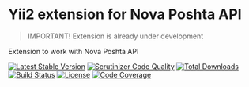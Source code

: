 Yii2 extension for Nova Poshta API
==================================

 > IMPORTANT! Extension is already under development

Extension to work with Nova Poshta API

[![Latest Stable Version](https://poser.pugx.org/joni-jones/yii2-novaposhta/v/stable)](https://packagist.org/packages/joni-jones/yii2-novaposhta)
[![Scrutinizer Code Quality](https://scrutinizer-ci.com/g/joni-jones/yii2-novaposhta/badges/quality-score.png?b=master)](https://scrutinizer-ci.com/g/joni-jones/yii2-novaposhta/?branch=master)
[![Total Downloads](https://poser.pugx.org/joni-jones/yii2-novaposhta/downloads)](https://packagist.org/packages/joni-jones/yii2-novaposhta)
[![Build Status](https://img.shields.io/travis/joni-jones/yii2-novaposhta.svg)](http://travis-ci.org/joni-jones/yii2-novaposhta)
[![License](https://poser.pugx.org/joni-jones/yii2-novaposhta/license)](https://packagist.org/packages/joni-jones/yii2-novaposhta)
[![Code Coverage](https://scrutinizer-ci.com/g/joni-jones/yii2-novaposhta/badges/coverage.png?b=master)](https://scrutinizer-ci.com/g/joni-jones/yii2-novaposhta/?branch=master)
